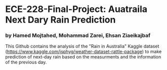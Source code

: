 # ECE-228-Final-Project: Auatraila Next Dary Rain Prediction
### by Hamed Mojtahed, Mohammad Zarei, Ehsan Ziaeikajbaf

This Github contains the analysis of the "Rain in Australia" Kaggle dataset (https://www.kaggle.com/jsphyg/weather-dataset-rattle-package) to make prediction of next-day rain based on the measurments and the information of the previous day.
